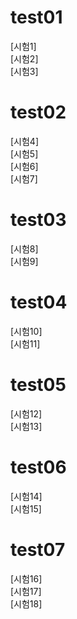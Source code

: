 # test01  
[시험1] <!-- (https://forms.gle/24Keu8se1B1Mo2hG7) -->  
[시험2] <!-- (https://forms.gle/EhCGhNDPEY6zZYXh8) -->  
[시험3] <!-- (https://forms.gle/gBxzS7yzc2Rg4Uku6) -->  

# test02  
[시험4] <!-- (https://forms.gle/cUqeJFV1WdGRgZgD6) -->  
[시험5] <!-- (https://forms.gle/nyGxbRHpF1t9fS6T6) -->  
[시험6] <!-- (https://forms.gle/QvFZp2VKMDzoSuSd9) -->  
[시험7] <!-- (https://forms.gle/aHHRgt9JnQUsz1Js9) -->  

# test03
[시험8] <!-- (https://forms.gle/GmMkmoD18huCJgCh9)  -->  
[시험9] <!-- (https://forms.gle/tRgxAqpAMDwYDCQf6)  -->  

# test04
[시험10] <!-- (https://docs.google.com/forms/d/e/1FAIpQLScnjs7YBgRAoz8uQmLvQkLxqhdF_hS-AbgD6XitGolTMkcAJw/viewform?usp=sf_link)-->  
[시험11] <!-- (https://docs.google.com/forms/d/e/1FAIpQLSf7cKlHvdUXov2RMlSHTy7Mcpio57mpSh64xFlQoYiFagiNPA/viewform?usp=sf_link)-->  

# test05
[시험12] <!-- (https://docs.google.com/forms/d/e/1FAIpQLSfjIc1SXeDxVPhontyHNw5rfi_iIX5F6CxZnYiVYLzaGda5ww/viewform?usp=sf_link)-->  
[시험13] <!-- (https://docs.google.com/forms/d/e/1FAIpQLSfb63SXC5Psxj1I8NXk4dgH35QaEVm8eJhSIjYbEk7buEocFg/viewform?usp=sf_link)-->    

# test06
[시험14] <!-- (https://docs.google.com/forms/d/e/1FAIpQLSddhjh4K9z4ufRFxrPEnZhMNt0QroOemRCY9q2aBDlhQkZFLw/viewform?usp=sf_link)-->  
[시험15] <!-- (https://docs.google.com/forms/d/e/1FAIpQLScC7qAYFXUaxoZEv3OKCX0lYkceDly1SBJjGYgPSdOc1Kuukg/viewform?usp=sf_link)-->  

# test07
[시험16] <!--(https://docs.google.com/forms/d/e/1FAIpQLSdF0rK_uoe4C-n_bBvuVXTzdT5hGLoFGLH7dcMTjMvuq6cZBw/viewform?usp=sf_link) -->  
[시험17] <!-- (https://docs.google.com/forms/d/e/1FAIpQLScOLc07aceaw4vdsnKu0b2mUVJQ0wVrfc4GhW6E27n6tK37dQ/viewform?usp=sf_link) -->  
[시험18] <!-- (https://docs.google.com/forms/d/e/1FAIpQLSclRSsKXSYMolo-Q97fQDybCcLhURRtsxoPjZpeJGeKLZImNQ/viewform?usp=sf_link) -->  
